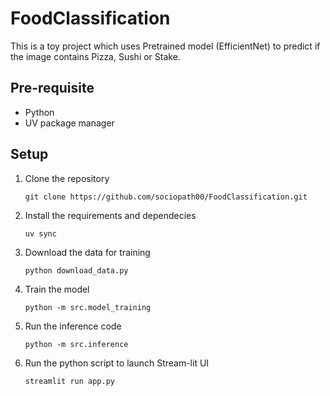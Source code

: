 # FoodClassification

This is a toy project which uses Pretrained model (EfficientNet) to predict if the image contains Pizza, Sushi or Stake. 

## Pre-requisite

- Python 
- UV package manager

## Setup

1. Clone the repository

    `git clone https://github.com/sociopath00/FoodClassification.git`

2. Install the requirements and dependecies

    `uv sync`

4. Download the data for training
    
    `python download_data.py`

5. Train the model

    `python -m src.model_training`

6. Run the inference code

    `python -m src.inference`

4. Run the python script to launch Stream-lit UI

    `streamlit run app.py`




